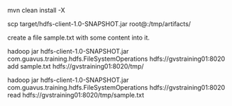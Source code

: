 mvn clean install -X

scp target/hdfs-client-1.0-SNAPSHOT.jar root@<your-cluster-mgt-node>:/tmp/artifacts/

create a file sample.txt with some content into it.

hadoop jar hdfs-client-1.0-SNAPSHOT.jar com.guavus.training.hdfs.FileSystemOperations hdfs://gvstraining01:8020 add sample.txt hdfs://gvstraining01:8020/tmp/

hadoop jar hdfs-client-1.0-SNAPSHOT.jar com.guavus.training.hdfs.FileSystemOperations hdfs://gvstraining01:8020 read hdfs://gvstraining01:8020/tmp/sample.txt

